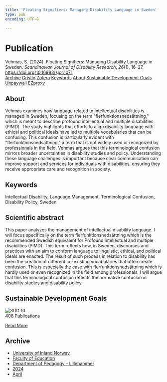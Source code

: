 ```yaml
---
title: 'Floating Signifiers: Managing Disability Language in Sweden'
type: pub
encoding: UTF-8

---
```

<h1>Publication</h1>
<article id="csl-bib-container-2MSQLHIZ" class="csl-bib-container">
  <div class="csl-bib-body"> <div class="csl-entry">Vehmas, S. (2024). Floating Signifiers: Managing Disability Language in Sweden. <i>Scandinavian Journal of Disability Research</i>, <i>26</i>(1), 16–27. <a href="https://doi.org/10.16993/sjdr.1071">https://doi.org/10.16993/sjdr.1071</a></div> </div>
  <div class="csl-bib-buttons">
    <a href="#taxonomy-article-2MSQLHIZ" alt="archive" class="csl-bib-button">Archive</a>
    <a href="https://app.cristin.no/results/show.jsf?id=2258115" alt="Cristin" class="csl-bib-button">Cristin</a>
    <a href="http://zotero.org/groups/5881554/items/2MSQLHIZ" alt="Zotero" class="csl-bib-button">Zotero</a>
    <a href="#keywords-article-2MSQLHIZ" alt="keywords" class="csl-bib-button">Keywords</a>
    <a href="#about-article-2MSQLHIZ" alt="about_pub" class="csl-bib-button">About</a>
    <a href="#sdg-article-2MSQLHIZ" alt="sdg" class="csl-bib-button">Sustainable Development Goals</a>
    <a href="https://storage.googleapis.com/jnl-su-j-sjdr-files/journals/1/articles/1071/65d499ee980c0.pdf" alt="Unpaywall" class="csl-bib-button">Unpaywall</a>
    <a href="https://storage.googleapis.com/jnl-su-j-sjdr-files/journals/1/articles/1071/65d499ee980c0.pdf" alt="EZproxy" class="csl-bib-button">EZproxy</a>
  </div>
  <div id="csl-bib-meta-container-2MSQLHIZ"></div>
</article>
<div id="csl-bib-meta-2MSQLHIZ" class="csl-bib-meta">
  <article id="about-article-2MSQLHIZ" class="about_pub-article">
    <h1>About</h1>
    Vehmas examines how language related to intellectual disabilities is managed in Sweden, focusing on the term "flerfunktionsnedsättning," which is meant to describe profound intellectual and multiple disabilities (PIMD). The study highlights that efforts to align disability language with ethical and political ideals have led to multiple vocabularies that can be confusing. This confusion is particularly evident with "flerfunktionsnedsättning," a term that is not widely used or recognized by professionals in the field. Vehmas argues that this terminological confusion mirrors broader uncertainties in disability studies and policy. Understanding these language challenges is important because clear communication can improve support and services for individuals with disabilities, ensuring they receive appropriate care and recognition in society.
  </article>
  <article id="keywords-article-2MSQLHIZ" class="keywords-article">
    <h1>Keywords</h1>
    Intellectual Disability, Language Management, Terminological Confusion, Disability Policy, Sweden
  </article>
  <article id="abstract-article-2MSQLHIZ" class="abstract-article">
    <h1>Scientific abstract</h1>
    This paper analyzes the management of intellectual disability language. I will focus specifically on the term flerfunktionsnedsättning which is the recommended Swedish equivalent for Profound intellectual and multiple disabilities (PIMD). This term reflects how, in Sweden, discourses and practices with an aim to conform language to linguistic, ethical, and political ideals are enacted. The result of such process in relation to disability has been the creation of different co-existing vocabularies that often create confusion. This is especially the case with flerfunktionsnedsättning which is hardly used or even recognized in the field among professionals. I will argue that this terminological confusion reflects the normative confusion in disability studies and disability policy.
  </article>
  <article id="sdg-article-2MSQLHIZ" class="sdg-article">
    <h1>Sustainable Development Goals</h1>
    <div class="sdg-container"><div id="sdg10" class="sdg">
        <img src="{{< params subfolder >}}images/sdg/sdg10_en.png" class="image" alt="SDG 10">
        <div class="sdg-overlay">
          <a href="{{< params subfolder >}}en/archive/?sdg=10#archive" class="sdg-publication-count"><span>408</span> Publications</a>
          <p><a href="https://sdgs.un.org/goals/goal10" class="sdg-read-more">Read More</a></p>
        </div>
      </div></div>
  </article>
  <article id="taxonomy-article-2MSQLHIZ" class="taxonomy-article">
    <h1>Archive</h1>
    <ul>
      <li><a href="{{< params subfolder >}}en/archive/?key=3DCRN523">University of Inland Norway</a></li>
      <li><a href="{{< params subfolder >}}en/archive/?key=WYNZA47F">Faculty of Education</a></li>
      <li><a href="{{< params subfolder >}}en/archive/?key=L8MA547R">Department of Pedagogy – Lillehammer</a></li>
      <li><a href="{{< params subfolder >}}en/archive/?key=RSMGWRJN">2024</a></li>
      <li><a href="{{< params subfolder >}}en/archive/?key=3R9TJB6G">April</a></li>
    </ul>
  </article>
</div>
